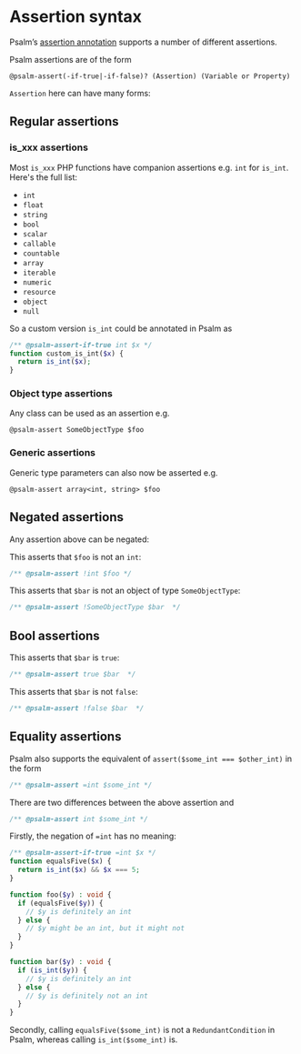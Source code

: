 # Assertion syntax

Psalm’s [assertion annotation](adding_assertions.md) supports a number of different assertions.

Psalm assertions are of the form

`@psalm-assert(-if-true|-if-false)? (Assertion) (Variable or Property)`

`Assertion` here can have many forms:

## Regular assertions

### is_xxx assertions

Most `is_xxx` PHP functions have companion assertions e.g. `int` for `is_int`. Here's the full list:

- `int`
- `float`
- `string`
- `bool`
- `scalar`
- `callable`
- `countable`
- `array`
- `iterable`
- `numeric`
- `resource`
- `object`
- `null`

So a custom version `is_int` could be annotated in Psalm as

```php
/** @psalm-assert-if-true int $x */
function custom_is_int($x) {
  return is_int($x);
}
```

### Object type assertions

Any class can be used as an assertion e.g.

`@psalm-assert SomeObjectType $foo`

### Generic assertions

Generic type parameters can also now be asserted e.g.

`@psalm-assert array<int, string> $foo`

## Negated assertions

Any assertion above can be negated:

This asserts that `$foo` is not an `int`:

```php
/** @psalm-assert !int $foo */
```

This asserts that `$bar` is not an object of type `SomeObjectType`:
```php
/** @psalm-assert !SomeObjectType $bar  */
```

## Bool assertions

This asserts that `$bar` is `true`:
```php
/** @psalm-assert true $bar  */
```

This asserts that `$bar` is not `false`:
```php
/** @psalm-assert !false $bar  */
```

## Equality assertions

Psalm also supports the equivalent of `assert($some_int === $other_int)` in the form
```php
/** @psalm-assert =int $some_int */
```

There are two differences between the above assertion and 

```php
/** @psalm-assert int $some_int */
```

Firstly, the negation of `=int` has no meaning:

```php
/** @psalm-assert-if-true =int $x */
function equalsFive($x) {
  return is_int($x) && $x === 5;
}

function foo($y) : void {
  if (equalsFive($y)) {
    // $y is definitely an int
  } else {
    // $y might be an int, but it might not
  }
}

function bar($y) : void {
  if (is_int($y)) {
    // $y is definitely an int
  } else {
    // $y is definitely not an int
  }
}
```

Secondly, calling `equalsFive($some_int)` is not a `RedundantCondition` in Psalm, whereas calling `is_int($some_int)` is.


